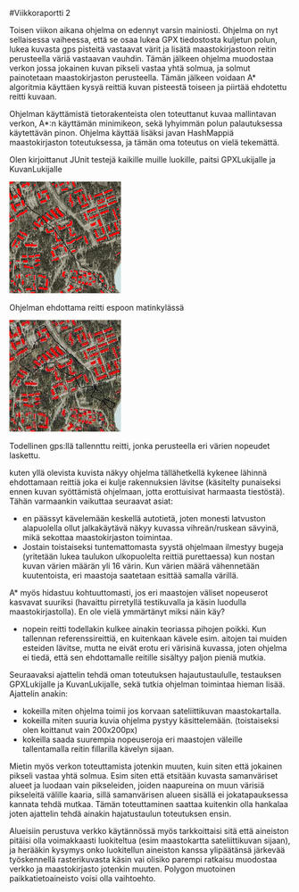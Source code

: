 #Viikkoraportti 2

Toisen viikon aikana ohjelma on edennyt varsin mainiosti. Ohjelma on nyt sellaisessa vaiheessa, että se osaa lukea GPX tiedostosta kuljetun polun, lukea kuvasta gps pisteitä vastaavat värit ja lisätä maastokirjastoon reitin perusteella väriä vastaavan vauhdin. Tämän jälkeen ohjelma muodostaa verkon jossa jokainen kuvan pikseli vastaa yhtä solmua, ja solmut painotetaan maastokirjaston perusteella. Tämän jälkeen voidaan A* algoritmia käyttäen kysyä reittiä kuvan pisteestä toiseen ja piirtää ehdotettu reitti kuvaan.

Ohjelman käyttämistä tietorakenteista olen toteuttanut kuvaa mallintavan verkon, A*:n käyttämän minimikeon, sekä lyhyimmän polun palautuksessa käytettävän pinon. Ohjelma käyttää lisäksi javan HashMappiä maastokirjaston toteutuksessa, ja tämän oma toteutus on vielä tekemättä.

Olen kirjoittanut JUnit testejä kaikille muille luokille, paitsi GPXLukijalle ja KuvanLukijalle


![alt tag](out.png)

Ohjelman ehdottama reitti espoon matinkylässä

![alt tag](matinkyla_200_reitti.jpg)

Todellinen gps:llä tallennttu reitti, jonka perusteella eri värien nopeudet laskettu.

kuten yllä olevista kuvista näkyy ohjelma tällähetkellä kykenee lähinnä ehdottamaan reittiä joka ei kulje rakennuksien lävitse (käsitelty punaiseksi ennen kuvan syöttämistä ohjelmaan, jotta erottuisivat harmaasta tiestöstä). Tähän varmaankin vaikuttaa seuraavat asiat:

* en päässyt kävelemään keskellä autotietä, joten monesti latvuston alapuolella ollut jalkakäytävä näkyy kuvassa vihreän/ruskean sävyinä, mikä sekottaa maastokirjaston toimintaa.
* Jostain toistaiseksi tuntemattomasta syystä ohjelmaan ilmestyy bugeja (yritetään lukea taulukon ulkopuolelta reittiä purettaessa) kun nostan kuvan värien määrän yli 16 värin. Kun värien määrä vähennetään kuutentoista, eri maastoja saatetaan esittää samalla värillä.

A* myös hidastuu kohtuuttomasti, jos eri maastojen väliset nopeuserot kasvavat suuriksi (havaittu pirretyllä testikuvalla ja käsin luodulla maastokirjastolla). En ole vielä ymmärtänyt miksi näin käy?
* nopein reitti todellakin kulkee ainakin teoriassa pihojen poikki. Kun tallennan referenssireittiä, en kuitenkaan kävele esim. aitojen tai muiden esteiden lävitse, mutta ne eivät erotu eri värisinä kuvassa, joten ohjelma ei tiedä, että sen ehdottamalle reitille sisältyy paljon pieniä mutkia.


Seuraavaksi ajattelin tehdä oman toteutuksen hajautustaululle, testauksen GPXLukijalle ja KuvanLukijalle, sekä tutkia ohjelman toimintaa hieman lisää. Ajattelin anakin:

* kokeilla miten ohjelma toimii jos korvaan sateliittikuvan maastokartalla.
* kokeilla miten suuria kuvia ohjelma pystyy käsittelemään. (toistaiseksi olen koittanut vain 200x200px)
* kokeilla saada suurempia nopeuseroja eri maastojen väleille tallentamalla reitin fillarilla kävelyn sijaan.

Mietin myös verkon toteuttamista jotenkin muuten, kuin siten että jokainen pikseli vastaa yhtä solmua. Esim siten että etsitään kuvasta samanväriset alueet ja luodaan vain pikseleiden, joiden naapureina on muun värisiä pikseleitä välille kaaria, sillä samanvärisen alueen sisällä ei jokatapauksessa kannata tehdä mutkaa. Tämän toteuttaminen saattaa kuitenkin olla hankalaa joten ajattelin tehdä ainakin hajatustaulun toteutuksen ensin. 

Alueisiin perustuva verkko käytännössä myös tarkkoittaisi sitä että aineiston pitäisi olla voimakkaasti luokiteltua (esim maastokartta sateliittikuvan sijaan), ja herääkin kysymys onko luokitellun aineiston kanssa ylipäätänsä järkevää työskennellä rasterikuvasta käsin vai olisiko parempi ratkaisu muodostaa verkko ja maastokirjasto jotenkin muuten. Polygon muotoinen paikkatietoaineisto voisi olla vaihtoehto.


